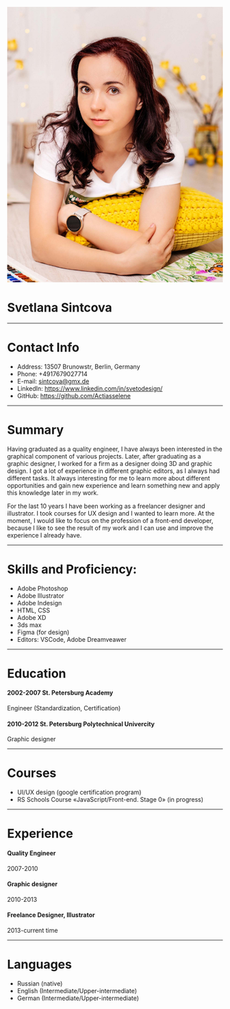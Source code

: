 ![photo](./img/profile.jpg "photo")

# Svetlana Sintcova
****************************
# Contact Info

* Address: 13507 Brunowstr, Berlin, Germany
* Phone: +4917679027714
* E-mail: sintcova@gmx.de
* LinkedIn: https://www.linkedin.com/in/svetodesign/
* GitHub: https://github.com/Actiasselene 

*******************************************************************

# Summary

Having graduated as a quality engineer, I have always been interested in the graphical component of various projects. Later, after graduating as a graphic designer, I worked for a firm as a designer doing 3D and graphic design. I got a lot of experience in different graphic editors, as I always had different tasks. It always interesting for me to learn more about different opportunities and gain new experience and learn something new and apply this knowledge later in my work.

For the last 10 years I have been working as a freelancer designer and illustrator. I took courses for UX design and I wanted to learn more. At the moment, I would like to focus on the profession of a front-end developer, because I like to see the result of my work and I can use and improve the experience I already have.

************************************************************************
# Skills and Proficiency:

* Adobe Photoshop
* Adobe Illustrator
* Adobe Indesign
* HTML, CSS
* Adobe XD
* 3ds max
* Figma (for design)
* Editors: VSCode, Adobe Dreamveawer

*************************************************************

# Education

#### 2002-2007 St. Petersburg Academy
Engineer (Standardization, Certification) 
#### 2010-2012 St. Petersburg Polytechnical Univercity
Graphic designer

************************************************************

# Courses

* UI/UX design (google certification program) 
* RS Schools Course «JavaScript/Front-end. Stage 0» (in progress)

*******************************************

# Experience

#### Quality Engineer
2007-2010
#### Graphic designer
2010-2013
#### Freelance Designer, Illustrator
2013-current time

*******************************************

# Languages
* Russian (native)
* English (Intermediate/Upper-intermediate)
* German (Intermediate/Upper-intermediate)
